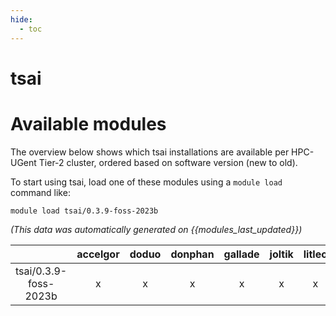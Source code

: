 ```yaml
---
hide:
  - toc
---
```


tsai
====

# Available modules


The overview below shows which tsai installations are available per HPC-UGent Tier-2 cluster, ordered based on software version (new to old).

To start using tsai, load one of these modules using a `module load` command like:

```shell
module load tsai/0.3.9-foss-2023b
```

*(This data was automatically generated on {{modules_last_updated}})*

| |accelgor|doduo|donphan|gallade|joltik|litleo|shinx|
| :---: | :---: | :---: | :---: | :---: | :---: | :---: | :---: |
|tsai/0.3.9-foss-2023b|x|x|x|x|x|x|x|
